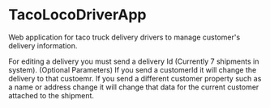 # TacoLocoDriverApp
Web application for taco truck delivery drivers to manage customer's delivery information.

For editing a delivery you must send a delivery Id (Currently 7 shipments in system). (Optional Parameters) If you send a customerId it will change the delivery to that custoemr. If you send a different customer property such as a name or address change it will change that data for the current customer attached to the shipment.
